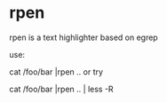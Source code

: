 rpen
====

rpen is a text highlighter based on egrep

use: 

cat /foo/bar |rpen <searchstring1> <searchstring2> .. or try

cat /foo/bar |rpen <searchstring1> <searchstring2> .. | less -R 
